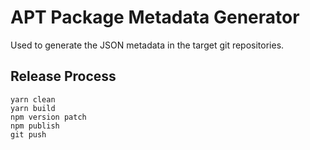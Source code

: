 # APT Package Metadata Generator

Used to generate the JSON metadata in the target git repositories.

## Release Process

```shell
yarn clean
yarn build
npm version patch
npm publish
git push
```
